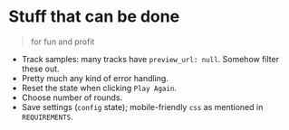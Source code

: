 # Stuff that can be done 
> for fun and profit

* Track samples: many tracks have `preview_url: null`. Somehow filter these out.
* Pretty much any kind of error handling.
* Reset the state when clicking `Play Again`.
* Choose number of rounds.
* Save settings (`config` state); mobile-friendly `css` as mentioned in `REQUIREMENTS`.